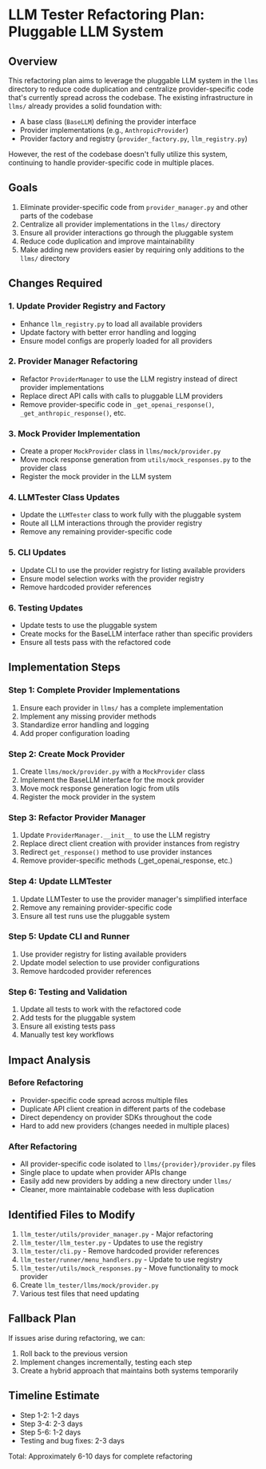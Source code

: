# LLM Tester Refactoring Plan: Pluggable LLM System

## Overview

This refactoring plan aims to leverage the pluggable LLM system in the `llms` directory to reduce code duplication and centralize provider-specific code that's currently spread across the codebase. The existing infrastructure in `llms/` already provides a solid foundation with:

- A base class (`BaseLLM`) defining the provider interface
- Provider implementations (e.g., `AnthropicProvider`)
- Provider factory and registry (`provider_factory.py`, `llm_registry.py`)

However, the rest of the codebase doesn't fully utilize this system, continuing to handle provider-specific code in multiple places.

## Goals

1. Eliminate provider-specific code from `provider_manager.py` and other parts of the codebase
2. Centralize all provider implementations in the `llms/` directory
3. Ensure all provider interactions go through the pluggable system
4. Reduce code duplication and improve maintainability
5. Make adding new providers easier by requiring only additions to the `llms/` directory

## Changes Required

### 1. Update Provider Registry and Factory

- Enhance `llm_registry.py` to load all available providers
- Update factory with better error handling and logging
- Ensure model configs are properly loaded for all providers

### 2. Provider Manager Refactoring

- Refactor `ProviderManager` to use the LLM registry instead of direct provider implementations
- Replace direct API calls with calls to pluggable LLM providers
- Remove provider-specific code in `_get_openai_response()`, `_get_anthropic_response()`, etc.

### 3. Mock Provider Implementation

- Create a proper `MockProvider` class in `llms/mock/provider.py`
- Move mock response generation from `utils/mock_responses.py` to the provider class
- Register the mock provider in the LLM system

### 4. LLMTester Class Updates

- Update the `LLMTester` class to work fully with the pluggable system
- Route all LLM interactions through the provider registry
- Remove any remaining provider-specific code

### 5. CLI Updates

- Update CLI to use the provider registry for listing available providers
- Ensure model selection works with the provider registry
- Remove hardcoded provider references

### 6. Testing Updates

- Update tests to use the pluggable system
- Create mocks for the BaseLLM interface rather than specific providers
- Ensure all tests pass with the refactored code

## Implementation Steps

### Step 1: Complete Provider Implementations

1. Ensure each provider in `llms/` has a complete implementation
2. Implement any missing provider methods
3. Standardize error handling and logging
4. Add proper configuration loading

### Step 2: Create Mock Provider

1. Create `llms/mock/provider.py` with a `MockProvider` class
2. Implement the BaseLLM interface for the mock provider
3. Move mock response generation logic from utils
4. Register the mock provider in the system

### Step 3: Refactor Provider Manager

1. Update `ProviderManager.__init__` to use the LLM registry
2. Replace direct client creation with provider instances from registry
3. Redirect `get_response()` method to use provider instances
4. Remove provider-specific methods (_get_openai_response, etc.)

### Step 4: Update LLMTester

1. Update LLMTester to use the provider manager's simplified interface
2. Remove any remaining provider-specific code
3. Ensure all test runs use the pluggable system

### Step 5: Update CLI and Runner

1. Use provider registry for listing available providers
2. Update model selection to use provider configurations
3. Remove hardcoded provider references

### Step 6: Testing and Validation

1. Update all tests to work with the refactored code
2. Add tests for the pluggable system
3. Ensure all existing tests pass
4. Manually test key workflows

## Impact Analysis

### Before Refactoring

- Provider-specific code spread across multiple files
- Duplicate API client creation in different parts of the codebase
- Direct dependency on provider SDKs throughout the code
- Hard to add new providers (changes needed in multiple places)

### After Refactoring

- All provider-specific code isolated to `llms/{provider}/provider.py` files
- Single place to update when provider APIs change
- Easily add new providers by adding a new directory under `llms/`
- Cleaner, more maintainable codebase with less duplication

## Identified Files to Modify

1. `llm_tester/utils/provider_manager.py` - Major refactoring
2. `llm_tester/llm_tester.py` - Updates to use the registry
3. `llm_tester/cli.py` - Remove hardcoded provider references
4. `llm_tester/runner/menu_handlers.py` - Update to use registry
5. `llm_tester/utils/mock_responses.py` - Move functionality to mock provider
6. Create `llm_tester/llms/mock/provider.py`
7. Various test files that need updating

## Fallback Plan

If issues arise during refactoring, we can:
1. Roll back to the previous version
2. Implement changes incrementally, testing each step
3. Create a hybrid approach that maintains both systems temporarily

## Timeline Estimate

- Step 1-2: 1-2 days
- Step 3-4: 2-3 days
- Step 5-6: 1-2 days
- Testing and bug fixes: 2-3 days

Total: Approximately 6-10 days for complete refactoring